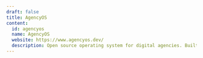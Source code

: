 ```yaml
---
draft: false
title: AgencyOS
content:
  id: agencyos
  name: AgencyOS
  website: https://www.agencyos.dev/
  description: Open source operating system for digital agencies. Built with Directus and Nuxt.
---
```

